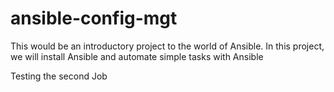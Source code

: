# ansible-config-mgt

This would be an introductory project to the world of Ansible. In this project, we will install Ansible and automate simple tasks with Ansible

Testing the second Job

